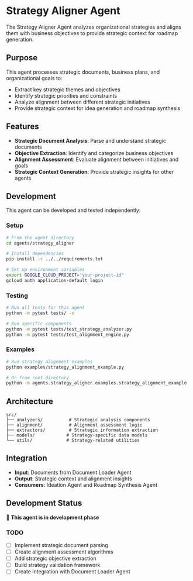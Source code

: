 # Strategy Aligner Agent

The Strategy Aligner Agent analyzes organizational strategies and aligns them with business objectives to provide strategic context for roadmap generation.

## Purpose

This agent processes strategic documents, business plans, and organizational goals to:
- Extract key strategic themes and objectives
- Identify strategic priorities and constraints
- Analyze alignment between different strategic initiatives
- Provide strategic context for idea generation and roadmap synthesis

## Features

- **Strategic Document Analysis**: Parse and understand strategic documents
- **Objective Extraction**: Identify and categorize business objectives
- **Alignment Assessment**: Evaluate alignment between initiatives and goals
- **Strategic Context Generation**: Provide strategic insights for other agents

## Development

This agent can be developed and tested independently:

### Setup
```bash
# From the agent directory
cd agents/strategy_aligner

# Install dependencies
pip install -r ../../requirements.txt

# Set up environment variables
export GOOGLE_CLOUD_PROJECT="your-project-id"
gcloud auth application-default login
```

### Testing
```bash
# Run all tests for this agent
python -m pytest tests/ -v

# Run specific components
python -m pytest tests/test_strategy_analyzer.py
python -m pytest tests/test_alignment_engine.py
```

### Examples
```bash
# Run strategy alignment examples
python examples/strategy_alignment_example.py

# Or from root directory
python -m agents.strategy_aligner.examples.strategy_alignment_example
```

## Architecture

```
src/
├── analyzers/          # Strategic analysis components
├── alignment/          # Alignment assessment logic
├── extractors/         # Strategic information extraction
├── models/            # Strategy-specific data models
└── utils/             # Strategy-related utilities
```

## Integration

- **Input**: Documents from Document Loader Agent
- **Output**: Strategic context and alignment insights
- **Consumers**: Ideation Agent and Roadmap Synthesis Agent

## Development Status

🚧 **This agent is in development phase**

### TODO
- [ ] Implement strategic document parsing
- [ ] Create alignment assessment algorithms
- [ ] Add strategic objective extraction
- [ ] Build strategy validation framework
- [ ] Create integration with Document Loader Agent 
